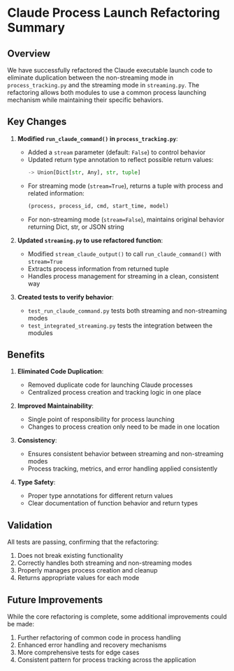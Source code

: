 # Claude Process Launch Refactoring Summary

## Overview
We have successfully refactored the Claude executable launch code to eliminate duplication between the non-streaming mode in `process_tracking.py` and the streaming mode in `streaming.py`. The refactoring allows both modules to use a common process launching mechanism while maintaining their specific behaviors.

## Key Changes

1. **Modified `run_claude_command()` in `process_tracking.py`**:
   - Added a `stream` parameter (default: `False`) to control behavior
   - Updated return type annotation to reflect possible return values:
     ```python
     -> Union[Dict[str, Any], str, tuple]
     ```
   - For streaming mode (`stream=True`), returns a tuple with process and related information:
     ```python
     (process, process_id, cmd, start_time, model)
     ```
   - For non-streaming mode (`stream=False`), maintains original behavior returning Dict, str, or JSON string

2. **Updated `streaming.py` to use refactored function**:
   - Modified `stream_claude_output()` to call `run_claude_command()` with `stream=True`
   - Extracts process information from returned tuple
   - Handles process management for streaming in a clean, consistent way

3. **Created tests to verify behavior**:
   - `test_run_claude_command.py` tests both streaming and non-streaming modes
   - `test_integrated_streaming.py` tests the integration between the modules

## Benefits

1. **Eliminated Code Duplication**:
   - Removed duplicate code for launching Claude processes
   - Centralized process creation and tracking logic in one place

2. **Improved Maintainability**:
   - Single point of responsibility for process launching
   - Changes to process creation only need to be made in one location

3. **Consistency**:
   - Ensures consistent behavior between streaming and non-streaming modes
   - Process tracking, metrics, and error handling applied consistently

4. **Type Safety**:
   - Proper type annotations for different return values
   - Clear documentation of function behavior and return types

## Validation

All tests are passing, confirming that the refactoring:
1. Does not break existing functionality
2. Correctly handles both streaming and non-streaming modes
3. Properly manages process creation and cleanup
4. Returns appropriate values for each mode

## Future Improvements

While the core refactoring is complete, some additional improvements could be made:
1. Further refactoring of common code in process handling
2. Enhanced error handling and recovery mechanisms
3. More comprehensive tests for edge cases
4. Consistent pattern for process tracking across the application